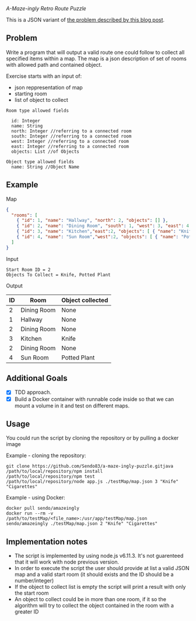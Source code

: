 _A-Maze-ingly Retro Route Puzzle_

This is a JSON variant of [the problem described by this blog post](http://www.jonarcher.com/2010_01_01_archive.html).

Problem
-------

Write a program that will output a valid route one could follow to collect all specified items within a map.
The map is a json description of set of rooms with allowed path and contained object.

Exercise starts with an input of:
  - json reppresentation of map
  - starting room
  - list of object to collect

```
Room type allowed fields

  id: Integer
  name: String
  north: Integer //referring to a connected room
  south: Integer //referring to a connected room
  west: Integer //referring to a connected room
  east: Integer //referring to a connected room
  objects: List //of Objects

Object type allowed fields
  name: String //Object Name
```

Example
-------

Map
```json
{
  "rooms": [
    { "id": 1, "name": "Hallway", "north": 2, "objects": [] },
    { "id": 2, "name": "Dining Room", "south": 1, "west": 3, "east": 4, "objects": [] },
    { "id": 3, "name": "Kitchen","east":2, "objects": [ { "name": "Knife" } ] },
    { "id": 4, "name": "Sun Room","west":2, "objects": [ { "name": "Potted Plant" } ] }
  ]
}
```

Input
```
Start Room ID = 2
Objects To Collect = Knife, Potted Plant
```

Output

| ID | Room | Object collected|
|----|------|-----------------|
|2|Dining Room|None|
|1|Hallway|None|
|2|Dining Room|None|
|3|Kitchen|Knife|
|2|Dining Room|None|
|4|Sun Room|Potted Plant|

Additional Goals
----------------
  - [x] TDD approach.
  - [x] Build a Docker container with runnable code inside so that we can mount a volume in it and test on different maps.

Usage
------------------

You could run the script by cloning the repository or by pulling a docker image

Example - cloning the repository:
```
git clone https://github.com/Sendo83/a-maze-ingly-puzzle.gitjava
/path/to/local/repository/npm install
/path/to/local/repository/npm test
/path/to/local/repository/node app.js ./testMap/map.json 3 "Knife" "Cigarettes"
```

Example - using Docker:
```
docker pull sendo/amazeingly
docker run --rm -v /path/to/testMap/<file_name>:/usr/app/testMap/map.json sendo/amazeingly ./testMap/map.json 2 "Knife" "Cigarettes"
```

Implementation notes
--------------------
* The script is implemented by using node.js v6.11.3. It's not guarenteed that it will work with node previous version.
* In order to execute the script the user should provide at list a valid JSON map and a valid start room (it should exists and the ID should be a number/integer)
* If the object to collect list is empty the script will print a result with only the start room
* An object to collect could be in more than one room, if it so the algorithm will try to collect the object contained in the room with a greater ID
